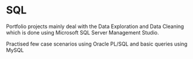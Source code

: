 # SQL
Portfolio projects mainly deal with the Data Exploration and Data Cleaning which is done using Microsoft SQL Server Management Studio.

Practised few case scenarios using Oracle PL/SQL and basic queries using MySQL
